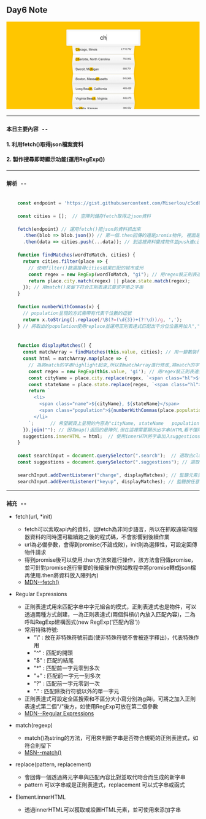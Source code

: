 ## **Day6 Note**

<div align=center><img src="type_ahead.png" width=800></div>

---
### `本日主要內容 --`
#### 1. 利用fetch()取得json檔案資料
#### 2. 製作搜尋即時顯示功能(運用RegExp())

---


### `解析 --`

```js

    const endpoint = 'https://gist.githubusercontent.com/Miserlou/c5cd8364bf9b2420bb29/raw/2bf258763cdddd704f8ffd3ea9a3e81d25e2c6f6/cities.json';

    const cities = [];  // 空陣列儲存fetch取得之json資料

    fetch(endpoint) // 運用fetch()把json的資料抓出來
      .then(blob => blob.json()) // 第一個.then回傳的還是promis物件, 裡面是我們需要的資料使用.json轉成json檔
      .then(data => cities.push(...data)); // 到這裡資料變成物件並push進cities array內

    function findMatches(wordToMatch, cities) {
      return cities.filter(place => {
        // 使用filter()篩選搜尋cities結果匹配的城市或州
        const regex = new RegExp(wordToMatch, "gi"); // 用regex裝正則表達式的要求字串wordToMatch
        return place.city.match(regex) || place.state.match(regex);
      }); // 用match()來留下符合正則表達式要求字串之字串
    }

    function numberWithCommas(x) {
      // population呈現的方式需帶有代表千位數的逗號
      return x.toString().replace(/\B(?=(\d{3})+(?!\d))/g, ',');
    } // 將取出的population使用replace並運用正則表達式匹配出千分位位置再加入","


    function displayMatches() {
      const matchArray = findMatches(this.value, cities); // 用一變數裝findMatches篩選出之字串
      const html = matchArray.map(place => {
        // 為將match的字串highlight起來,所以對matchArray進行修改,將match的字串用<span class="hl"></span>包起來
        const regex = new RegExp(this.value, 'gi'); // 用regex裝正則表達式的要求字串this.value
        const cityName = place.city.replace(regex, `<span class="hl">${this.value}</span>`) // 將城市名稱regex替換成用span及className=hl的語句包起來
        const stateName = place.state.replace(regex, `<span class="hl">${this.value}</span>`) // 將州名稱regex替換成用span及className=hl的語句包起來
        return `
          <li>
            <span class="name">${cityName}, ${stateName}</span>
            <span class="population">${numberWithCommas(place.population)}</span>
          </li>
        `;      // 希望網頁上呈現的內容為"cityName, stateName   population",故將符合的城市及州名稱用span及戴上屬於各自的className之語句包起來
      }).join(""); // 因為map()返回的是陣列,但在這裡需要顯示出字串(HTML看不懂陣列),故使用join()將陣列重新組合成字串
      suggestions.innerHTML = html;  // 使用innerHTM將字串加入suggestions呈現在網頁上
    }

    const searchInput = document.querySelector(".search");  // 選取出className=search的物件
    const suggestions = document.querySelector(".suggestions"); // 選取出classNmae=suggestions的物件

    searchInput.addEventListener("change", displayMatches); // 監聽元素質更改時觸發進入diplayMatches
    searchInput.addEventListener("keyup", displayMatches); // 監聽按任意鍵盤按鍵時觸發進入diplayMatches


```



---

### **`補充 --`**
* fetch(url, *init)
  * fetch可以索取api內的資料，因fetch為非同步語言，所以在抓取遠端伺服器資料的同時還可繼續跑之後的程式碼，不會影響到後續作業
  * url為必備參數，會得到promise(不論成敗)，init則為選擇性，可設定回傳物件請求
  * 得到promise後可以使用.then方法來進行操作，該方法會回傳promise，並可針對promise進行需要的後續操作(例如教程中將promise轉成json檔再使用.then將資料放入陣列內)
  * [MDN--fetch()](https://developer.mozilla.org/en-US/docs/Web/API/Fetch_API)

* Regular Expressions
  * 正則表達式用來匹配字串中字元組合的模式，正則表達式也是物件，可以透過兩種方式創建，一為正則表達式(兩個斜槓(/)內放入匹配內容)，二為呼叫RegExp建構函式(new RegExp('匹配內容'))
  * 常用特殊符號: 
    * "\\" : 放在非特殊符號前面(使非特殊符號不會被逐字釋出)，代表特殊作用
    * "^" : 匹配的開頭
    * "$" : 匹配的結尾
    * "*" : 匹配前一字元零到多次
    * "+" : 匹配前一字元一到多次
    * "?" : 匹配前一字元零到一次
    * "." : 匹配除換行符號以外的單一字元
  * 正則表達式可設定全區搜索和不區分大小寫分別為g與i，可將之加入正則表達式第二個"/"後方，如使用RegExp可放在第二個參數
  * [MDN--Regular Expressions](https://developer.mozilla.org/en-US/docs/Web/JavaScript/Guide/Regular_Expressions)

* match(regexp)
  * match()為string的方法，可用來判斷字串是否符合規範的正則表達式，如符合則留下
  * [MSN--match()](https://developer.mozilla.org/en-US/docs/Web/JavaScript/Reference/Global_Objects/String/match)

* replace(pattern, replacement)
  * 會回傳一個透過將元字串與匹配內容比對並取代吻合而生成的新字串
  * pattern 可以字串或是正則表達式，replacement 可以式字串或函式

* Element.innerHTML
  * 透過innerHTML可以獲取或設置HTML元素，並可使用來添加字串